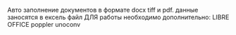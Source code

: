 Авто заполнение документов в формате docx tiff и pdf.
данные заносятся в ексель файл 
ДЛЯ работы необходимо дополнительно:
    LIBRE OFFICE
    poppler
    unoconv
    
